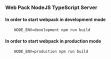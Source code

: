 ### Web Pack NodeJS TypeScript Server

#### In order to start webpack in development mode
```
    NODE_ENV=development npm run build
```
#### In order to start webpack in production mode
```
    NODE_ENV=production npm run build
```
